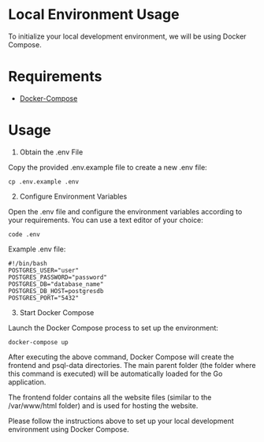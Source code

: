 # Local Environment Usage

To initialize your local development environment, we will be using Docker Compose.

# Requirements

- [Docker-Compose](https://docs.docker.com/compose/install/)
# Usage

1. Obtain the .env File

Copy the provided .env.example file to create a new .env file:

```
cp .env.example .env
```

2. Configure Environment Variables

Open the .env file and configure the environment variables according to your requirements. You can use a text editor of your choice:

```
code .env
```

Example .env file:

```
#!/bin/bash
POSTGRES_USER="user"
POSTGRES_PASSWORD="password"
POSTGRES_DB="database_name"
POSTGRES_DB_HOST=postgresdb
POSTGRES_PORT="5432"
```

3. Start Docker Compose

Launch the Docker Compose process to set up the environment:


```
docker-compose up
```

After executing the above command, Docker Compose will create the frontend and psql-data directories. The main parent folder (the folder where this command is executed) will be automatically loaded for the Go application.

The frontend folder contains all the website files (similar to the /var/www/html folder) and is used for hosting the website.

Please follow the instructions above to set up your local development environment using Docker Compose.